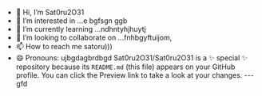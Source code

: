 - 👋 Hi, I’m Sat0ru2O31
- 👀 I’m interested in ...e bgfsgn ggb
- 🌱 I’m currently learning ...ndhntyhjhuytj
- 💞️ I’m looking to collaborate on ...fnhbgyftuijom,
- 📫 How to reach me satoru)))
- 😄 Pronouns: ujbgdagbrdbgd
Sat0ru2O31/Sat0ru2O31 is a ✨ special ✨ repository because its `README.md` (this file) appears on your GitHub profile.
You can click the Preview link to take a look at your changes.
---gfd
